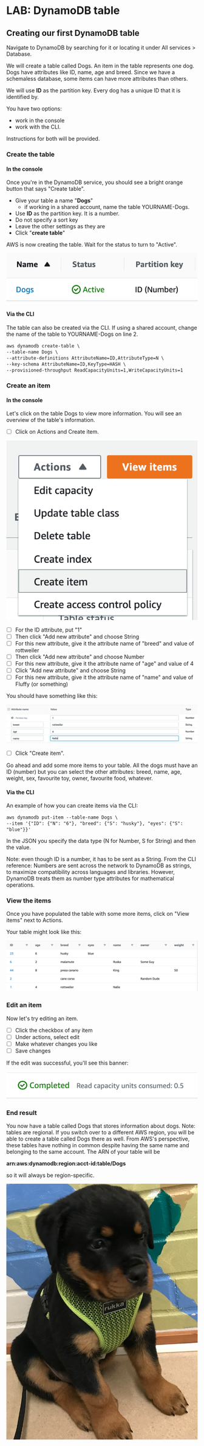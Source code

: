 # LAB: DynamoDB table

## Creating our first DynamoDB table

Navigate to DynamoDB by searching for it or locating it under All services > Database.&#x20;

We will create a table called Dogs. An item in the table represents one dog. Dogs have attributes like ID, name, age and breed. Since we have a schemaless database, some items can have more attributes than others.&#x20;

We will use **ID** as the partition key. Every dog has a unique ID that it is identified by.&#x20;

You have two options:&#x20;

* work in the console
* work with the CLI.&#x20;

Instructions for both will be provided.&#x20;

### Create the table

#### In the console

Once you're in the DynamoDB service, you should see a bright orange button that says "Create table".&#x20;

* Give your table a name "**Dogs**"
  * if working in a shared account, name the table YOURNAME-Dogs.
* Use **ID** as the partition key. It is a number.&#x20;
* Do not specify a sort key
* Leave the other settings as they are
* Click "**create table**"

AWS is now creating the table. Wait for the status to turn to "Active".&#x20;

![Table Dogs is now ready](<../../.gitbook/assets/image (196).png>)

#### Via the CLI

The table can also be created via the CLI. If using a shared account, change the name of the table to YOURNAME-Dogs on line 2.

```
aws dynamodb create-table \
--table-name Dogs \
--attribute-definitions AttributeName=ID,AttributeType=N \
--key-schema AttributeName=ID,KeyType=HASH \
--provisioned-throughput ReadCapacityUnits=1,WriteCapacityUnits=1
```

### Create an item&#x20;

#### In the console

Let's click on the table Dogs to view more information. You will see an overview of the table's information.&#x20;

* [ ] Click on Actions and Create item.&#x20;

![](<../../.gitbook/assets/image (106).png>)

* [ ] For the ID attribute, put "1"
* [ ] Then click "Add new attribute" and choose String
* [ ] For this new attribute, give it the attribute name of "breed" and value of rottweiler
* [ ] Then click "Add new attribute" and choose Number
* [ ] For this new attribute, give it the attribute name of "age" and value of 4
* [ ] Click "Add new attribute" and choose String
* [ ] For this new attribute, give it the attribute name of "name" and value of Fluffy (or something)&#x20;

You should have something like this:

![item in the Dogs table](<../../.gitbook/assets/image (212).png>)

* [ ] Click "Create item".&#x20;

Go ahead and add some more items to your table. All the dogs must have an ID (number) but you can select the other attributes: breed, name, age, weight, sex, favourite toy, owner, favourite food, whatever.

#### Via the CLI&#x20;

An example of how you can create items via the CLI:

```
aws dynamodb put-item --table-name Dogs \
--item '{"ID": {"N": "6"}, "breed": {"S": "husky"}, "eyes": {"S": "blue"}}'
```

In the JSON you specify the data type (N for Number, S for String) and then the value.&#x20;

Note: even though ID is a number, it has to be sent as a String. From the CLI reference: Numbers are sent across the network to DynamoDB as strings, to maximize compatibility across languages and libraries. However, DynamoDB treats them as number type attributes for mathematical operations.

### View the items

Once you have populated the table with some more items, click on "View items" next to Actions.&#x20;

Your table might look like this:

![Dogs table](<../../.gitbook/assets/image (86).png>)

### Edit an item

Now let's try editing an item.&#x20;

* [ ] Click the checkbox of any item
* [ ] Under actions, select edit
* [ ] Make whatever changes you like
* [ ] Save changes

If the edit was successful, you'll see this banner:

![Wonder what that means](<../../.gitbook/assets/image (89).png>)

### End result

You now have a table called Dogs that stores information about dogs. Note: tables are regional. If you switch over to a different AWS region, you will be able to create a table called Dogs there as well. From AWS's perspective, these tables have nothing in common despite having the same name and belonging to the same account. The ARN of your table will be&#x20;

**arn:aws:dynamodb:region:acct-id:table/Dogs**

so it will always be region-specific.&#x20;

!['{"ID": {"N": "1"}, "breed": {"S": "rottweiler"}, "eyes": {"S": "brown"\}}'](<../../.gitbook/assets/image (438).png>)
